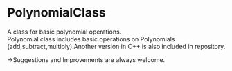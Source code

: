 # PolynomialClass
A class for basic polynomial operations.  
Polynomial class includes basic operations on Polynomials (add,subtract,multiply).Another version in C++ is also included in repository.

->Suggestions and Improvements are always welcome.
